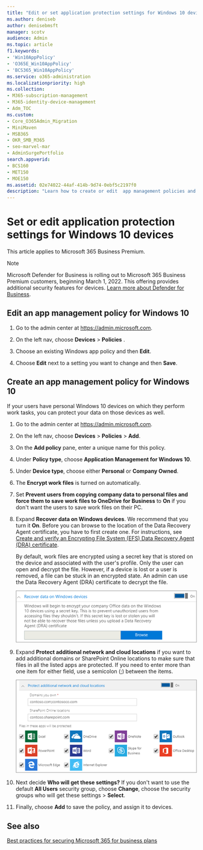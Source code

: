 ```yaml
---
title: "Edit or set application protection settings for Windows 10 devices"
ms.author: deniseb
author: denisebmsft
manager: scotv
audience: Admin
ms.topic: article
f1.keywords:
- 'Win10AppPolicy'
- 'O365E_Win10AppPolicy'
- 'BCS365_Win10AppPolicy'
ms.service: o365-administration
ms.localizationpriority: high
ms.collection: 
- M365-subscription-management
- M365-identity-device-management
- Adm_TOC 
ms.custom:
- Core_O365Admin_Migration
- MiniMaven
- MSB365
- OKR_SMB_M365
- seo-marvel-mar
- AdminSurgePortfolio
search.appverid:
- BCS160
- MET150
- MOE150
ms.assetid: 02e74022-44af-414b-9d74-0ebf5c2197f0
description: "Learn how to create or edit  app management policies and protect work files on your users' personal Windows 10 devices."
---
```


# Set or edit application protection settings for Windows 10 devices

This article applies to Microsoft 365 Business Premium.

> [!NOTE]
> Microsoft Defender for Business is rolling out to Microsoft 365 Business Premium customers, beginning March 1, 2022. This offering provides additional security features for devices. [Learn more about Defender for Business](../security/defender-business/mdb-overview.md).

## Edit an app management policy for Windows 10

1. Go to the admin center at <a href="https://go.microsoft.com/fwlink/p/?linkid=837890" target="_blank">https://admin.microsoft.com</a>.     

2. On the left nav, choose **Devices** \> **Policies** .

3. Choose an existing Windows app policy and then **Edit**.

4. Choose **Edit** next to a setting you want to change and then **Save**.

## Create an app management policy for Windows 10

If your users have personal Windows 10 devices on which they perform work tasks, you can protect your data on those devices as well.
  
1. Go to the admin center at <a href="https://go.microsoft.com/fwlink/p/?linkid=837890" target="_blank">https://admin.microsoft.com</a>. 

2. On the left nav, choose **Devices** \> **Policies** \> **Add**.

3. On the **Add policy** pane, enter a unique name for this policy. 

4. Under **Policy type**, choose **Application Management for Windows 10**.

5. Under **Device type**, choose either **Personal** or **Company Owned**.

6. The **Encrypt work files** is turned on automatically. 

7. Set **Prevent users from copying company data to personal files and force them to save work files to OneDrive for Business** to **On** if you don't want the users to save work files on their PC. 

8. Expand **Recover data on Windows devices**. We recommend that you turn it **On**.
    Before you can browse to the location of the Data Recovery Agent certificate, you have to first create one. For instructions, see [Create and verify an Encrypting File System (EFS) Data Recovery Agent (DRA) certificate](/windows/security/information-protection/windows-information-protection/create-and-verify-an-efs-dra-certificate).
    
    By default, work files are encrypted using a secret key that is stored on the device and associated with the user's profile. Only the user can open and decrypt the file. However, if a device is lost or a user is removed, a file can be stuck in an encrypted state. An admin can use the Data Recovery Agent (DRA) certificate to decrypt the file.
    
    ![Browse to Data Recovery Agent certificate.](./../media/7d7d664f-b72f-4293-a3e7-d0fa7371366c.png)
  
9. Expand **Protect additional network and cloud locations** if you want to add additional domains or SharePoint Online locations to make sure that files in all the listed apps are protected. If you need to enter more than one item for either field, use a semicolon (;) between the items.
    
    ![Expand Protect additional network and cloud locations, and enter domains or SharePoint Online sites you own.](./../media/7afaa0c7-ba53-456d-8c61-312c45e09625.png)
  
11. Next decide **Who will get these settings?** If you don't want to use the default **All Users** security group, choose **Change**, choose the security groups who will get these settings \> **Select**.
12. Finally, choose **Add** to save the policy, and assign it to devices.

## See also

[Best practices for securing Microsoft 365 for business plans](../admin/security-and-compliance/secure-your-business-data.md)